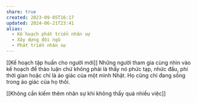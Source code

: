 ```yaml
---
share: true
created: 2023-09-05T16:17
updated: 2024-06-21T23:41
alias:
  - Kế hoạch phát triển nhân sự
  - Xây dựng đội ngũ
  - Phát triển nhân sự
---
```


[[Kế hoạch tập huấn cho người mới]] 
Những người tham gia cùng nhìn vào kế hoạch để thảo luận chứ không phải là thấy nó phức tạp, nhức đầu, phí thời gian hoặc chỉ là ảo giác của một mình Nhật. Họ cũng chỉ đang sống trong ảo giác của họ thôi.

[[Không cần kiếm thêm nhân sự khi không thấy quá nhiều việc]]
